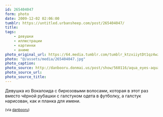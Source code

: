 ```yaml
---
id: 265404047
form: photo
date: 2009-12-02 02:06:00
tumblr: https://untitled.urbansheep.com/post/265404047/
title:
tags:
    - девушки
    - иллюстрации
    - картинки
    - аниме
photo_original_url: https://64.media.tumblr.com/tumblr_ktzxiiytDt1qz4wzio1_640.jpg
photo: "@/assets/media/265404047.jpg"
photo_caption:
photo_source: http://danbooru.donmai.us/post/show/560116/aqua_eyes-aqua_hair-earrings-glasses-hands-hatsune
photo_source_url:
photo_source_title:
---
```


<p>Девушка из Вокалоида с бирюзовыми волосами, которая в этот раз вместо чёрной рубашки с галстуком одета в футболку, а галстук нарисован, как и планка для имени.</p>

<p><small>(via <a href="http://danbooru.donmai.us/post/show/560116/aqua_eyes-aqua_hair-earrings-glasses-hands-hatsune">danbooru</a>)</small></p>
